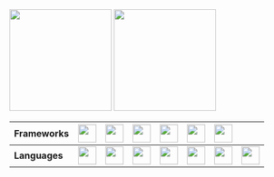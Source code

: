
<div>
<img height="180em" src="https://github-readme-stats.vercel.app/api/top-langs/?username=jccallves-developer&layout-default&langs_count=16&theme=react" />
<img height="180em" src="https://github-readme-stats.vercel.app/api/wakatime?username=jccallves&layout=compact&langs_count=20" />
  
<br>
  
  
  <table class="tg">
<thead>
  <tr>
    <th class="tg-0lax">Frameworks</th>
    <th class="tg-0lax"><img height="32em" src="https://cdn.jsdelivr.net/gh/devicons/devicon/icons/flutter/flutter-original.svg" /></th>
    <th class="tg-0lax"><img height="32em" src="https://cdn.jsdelivr.net/gh/devicons/devicon/icons/spring/spring-original.svg" /></th>
    <th class="tg-0lax"><img height="32em" src="https://cdn.jsdelivr.net/gh/devicons/devicon/icons/codeigniter/codeigniter-plain.svg" /></th>
    <th class="tg-0lax"><img height="32em" src="https://cdn.jsdelivr.net/gh/devicons/devicon/icons/angularjs/angularjs-original.svg" /></th>
    <th class="tg-0lax"><img height="32em" src="https://cdn.jsdelivr.net/gh/devicons/devicon/icons/bootstrap/bootstrap-original.svg" /></th>
    <th class="tg-0lax"><img height="32em" src="https://cdn.jsdelivr.net/gh/devicons/devicon/icons/jquery/jquery-original.svg" /></th>
    <th class="tg-0lax"></th>
  </tr>
</thead>
<tbody>
  <tr>
    <td class="tg-0lax"><strong>Languages</strong></td>
    <td class="tg-0lax"><img height="32em" src="https://cdn.jsdelivr.net/gh/devicons/devicon/icons/dart/dart-original.svg" /></td>
    <td class="tg-0lax"><img height="32em" src="https://cdn.jsdelivr.net/gh/devicons/devicon/icons/typescript/typescript-original.svg" /></td>
    <td class="tg-0lax"><img height="32em" src="https://cdn.jsdelivr.net/gh/devicons/devicon/icons/javascript/javascript-original.svg" /></td>
    <td class="tg-0lax"><img height="32em" src="https://cdn.jsdelivr.net/gh/devicons/devicon/icons/java/java-original.svg" /></td>
    <td class="tg-0lax"><img height="32em" src="https://cdn.jsdelivr.net/gh/devicons/devicon/icons/php/php-original.svg" /></td>
    <td class="tg-0lax"><img height="32em" src="https://cdn.jsdelivr.net/gh/devicons/devicon/icons/css3/css3-original.svg" /></td>
    <td class="tg-0lax"><img height="32em" src="https://cdn.jsdelivr.net/gh/devicons/devicon/icons/html5/html5-original.svg" /></td>
  </tr>
</tbody>
</table>

  
  
  
  
</div>

